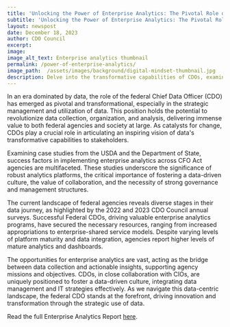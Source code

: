 ```yaml
---
title: 'Unlocking the Power of Enterprise Analytics: The Pivotal Role of Federal Chief Data Officers'
subtitle: 'Unlocking the Power of Enterprise Analytics: The Pivotal Role of Federal Chief Data Officers'
layout: newspost
date: December 18, 2023
author: CDO Council
excerpt:
image:
image_alt_text: Enterprise analytics thumbnail
permalink: /power-of-enterprise-analytics/
image_path:  /assets/images/background/digital-mindset-thumbnail.jpg
description: Delve into the transformative capabilities of CDOs, examining case studies from the USDA and the Department of State to uncover success factors in implementing enterprise analytics within their respective agencies.
---
```


In an era dominated by data, the role of the federal Chief Data Officer (CDO) has emerged as pivotal and transformational, especially in the strategic management and utilization of data. This position holds the potential to revolutionize data collection, organization, and analysis, delivering immense value to both federal agencies and society at large. As catalysts for change, CDOs play a crucial role in articulating an inspiring vision of data's transformative capabilities to stakeholders.

Examining case studies from the USDA and the Department of State, success factors in implementing enterprise analytics across CFO Act agencies are multifaceted. These studies underscore the significance of robust analytics platforms, the critical importance of fostering a data-driven culture, the value of collaboration, and the necessity of strong governance and management structures.

The current landscape of federal agencies reveals diverse stages in their data journey, as highlighted by the 2022 and 2023 CDO Council annual surveys. Successful Federal CDOs, driving valuable enterprise analytics programs, have secured the necessary resources, ranging from increased appropriations to enterprise-shared service models. Despite varying levels of platform maturity and data integration, agencies report higher levels of mature analytics and dashboards.

The opportunities for enterprise analytics are vast, acting as the bridge between data collection and actionable insights, supporting agency missions and objectives. CDOs, in close collaboration with CIOs, are uniquely positioned to foster a data-driven culture, integrating data management and IT strategies effectively. As we navigate this data-centric landscape, the federal CDO stands at the forefront, driving innovation and transformation through the strategic use of data.

Read the full Enterprise Analytics Report <a href="https://resources.data.gov/assets/documents/Enterprise-Analytics-Report-508-FINAL.pdf" target="_blank" aria-label="The Progress and Promise of Federal Enterprise Analytics">here</a>.
